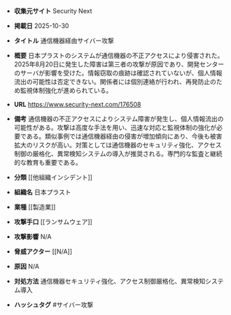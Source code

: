 - **収集元サイト**
Security Next

- **掲載日**
2025-10-30

- **タイトル**
通信機器経由サイバー攻撃

- **概要**
日本プラストのシステムが通信機器の不正アクセスにより侵害された。2025年8月20日に発生した障害は第三者の攻撃が原因であり、開発センターのサーバが影響を受けた。情報窃取の痕跡は確認されていないが、個人情報流出の可能性は否定できない。関係者には個別連絡が行われ、再発防止のため監視体制強化が進められている。

- **URL**
https://www.security-next.com/176508

- **備考**
通信機器の不正アクセスによりシステム障害が発生し、個人情報流出の可能性がある。攻撃は高度な手法を用い、迅速な対応と監視体制の強化が必要である。類似事例では通信機器経由の侵害が増加傾向にあり、今後も被害拡大のリスクが高い。対策としては通信機器のセキュリティ強化、アクセス制御の厳格化、異常検知システムの導入が推奨される。専門的な監査と継続的な教育も重要である。

- **分類**
[[他組織インシデント]]

- **組織名**
日本プラスト

- **業種**
[[製造業]]

- **攻撃手口**
[[ランサムウェア]]

- **攻撃影響**
N/A

- **脅威アクター**
[[N/A]]

- **原因**
N/A

- **対処方法**
通信機器セキュリティ強化、アクセス制御厳格化、異常検知システム導入

- **ハッシュタグ**
#サイバー攻撃

